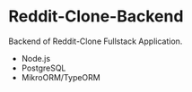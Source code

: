 # Reddit-Clone-Backend
Backend of Reddit-Clone Fullstack Application. 

- Node.js
- PostgreSQL
- MikroORM/TypeORM
